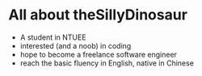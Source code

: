 # All about theSillyDinosaur
* A student in NTUEE
* interested (and a noob) in coding
* hope to become a freelance software engineer
* reach the basic fluency in English, native in Chinese
